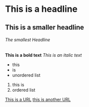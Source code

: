 # This is a headline
## This is a smaller headline
###### The smallest Headline

**This is a bold text**
*This is an italic text*

- this 
- is
- unordered list

1. this is
2. ordered list

[This is a URL](https://www.google.com/)
[ this is another URL](https://www.youtube.com)
 